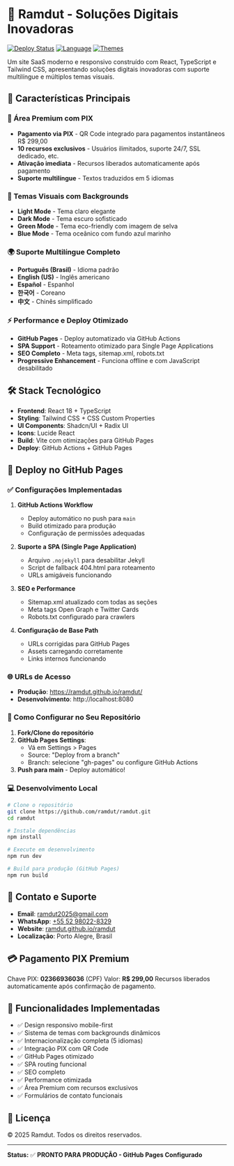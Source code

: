 # 🚀 Ramdut - Soluções Digitais Inovadoras

[![Deploy Status](https://img.shields.io/badge/deploy-success-brightgreen.svg)](https://ramdut.github.io/ramdut/)
[![Language](https://img.shields.io/badge/languages-5-blue.svg)](#idiomas-suportados)
[![Themes](https://img.shields.io/badge/themes-4-purple.svg)](#temas-visuais)

Um site SaaS moderno e responsivo construído com React, TypeScript e Tailwind CSS, apresentando soluções digitais inovadoras com suporte multilíngue e múltiplos temas visuais.

## 🌟 Características Principais

### 💎 Área Premium com PIX
- **Pagamento via PIX** - QR Code integrado para pagamentos instantâneos R$ 299,00
- **10 recursos exclusivos** - Usuários ilimitados, suporte 24/7, SSL dedicado, etc.
- **Ativação imediata** - Recursos liberados automaticamente após pagamento
- **Suporte multilíngue** - Textos traduzidos em 5 idiomas

### 🎨 Temas Visuais com Backgrounds
- **Light Mode** - Tema claro elegante
- **Dark Mode** - Tema escuro sofisticado  
- **Green Mode** - Tema eco-friendly com imagem de selva
- **Blue Mode** - Tema oceânico com fundo azul marinho

### 🌍 Suporte Multilíngue Completo
- **Português (Brasil)** - Idioma padrão
- **English (US)** - Inglês americano
- **Español** - Espanhol
- **한국어** - Coreano
- **中文** - Chinês simplificado

### ⚡ Performance e Deploy Otimizado
- **GitHub Pages** - Deploy automatizado via GitHub Actions
- **SPA Support** - Roteamento otimizado para Single Page Applications
- **SEO Completo** - Meta tags, sitemap.xml, robots.txt
- **Progressive Enhancement** - Funciona offline e com JavaScript desabilitado

## 🛠️ Stack Tecnológico

- **Frontend**: React 18 + TypeScript
- **Styling**: Tailwind CSS + CSS Custom Properties
- **UI Components**: Shadcn/UI + Radix UI
- **Icons**: Lucide React
- **Build**: Vite com otimizações para GitHub Pages
- **Deploy**: GitHub Actions + GitHub Pages

## 🚀 Deploy no GitHub Pages

### ✅ Configurações Implementadas

1. **GitHub Actions Workflow**
   - Deploy automático no push para `main`
   - Build otimizado para produção
   - Configuração de permissões adequadas

2. **Suporte a SPA (Single Page Application)**
   - Arquivo `.nojekyll` para desabilitar Jekyll
   - Script de fallback 404.html para roteamento
   - URLs amigáveis funcionando

3. **SEO e Performance**
   - Sitemap.xml atualizado com todas as seções
   - Meta tags Open Graph e Twitter Cards
   - Robots.txt configurado para crawlers

4. **Configuração de Base Path**
   - URLs corrigidas para GitHub Pages
   - Assets carregando corretamente
   - Links internos funcionando

### 🌐 URLs de Acesso

- **Produção**: https://ramdut.github.io/ramdut/
- **Desenvolvimento**: http://localhost:8080

### 📝 Como Configurar no Seu Repositório

1. **Fork/Clone do repositório**
2. **GitHub Pages Settings**:
   - Vá em Settings > Pages
   - Source: "Deploy from a branch" 
   - Branch: selecione "gh-pages" ou configure GitHub Actions
3. **Push para main** - Deploy automático!

### 💻 Desenvolvimento Local

```bash
# Clone o repositório
git clone https://github.com/ramdut/ramdut.git
cd ramdut

# Instale dependências
npm install

# Execute em desenvolvimento
npm run dev

# Build para produção (GitHub Pages)
npm run build
```

## 📧 Contato e Suporte

- **Email**: [ramdut2025@gmail.com](mailto:ramdut2025@gmail.com)
- **WhatsApp**: [+55 52 98022-8329](https://wa.me/5552980228329)
- **Website**: [ramdut.github.io/ramdut](https://ramdut.github.io/ramdut/)
- **Localização**: Porto Alegre, Brasil

## 💳 Pagamento PIX Premium

Chave PIX: **02366936036** (CPF)
Valor: **R$ 299,00**
Recursos liberados automaticamente após confirmação de pagamento.

## 🎯 Funcionalidades Implementadas

- ✅ Design responsivo mobile-first
- ✅ Sistema de temas com backgrounds dinâmicos
- ✅ Internacionalização completa (5 idiomas)
- ✅ Integração PIX com QR Code
- ✅ GitHub Pages otimizado
- ✅ SPA routing funcional
- ✅ SEO completo
- ✅ Performance otimizada
- ✅ Área Premium com recursos exclusivos
- ✅ Formulários de contato funcionais

## 📄 Licença

© 2025 Ramdut. Todos os direitos reservados.

---

**Status:** ✅ **PRONTO PARA PRODUÇÃO - GitHub Pages Configurado**
